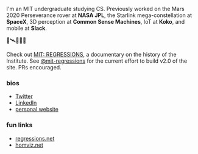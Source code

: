 <!-- [![Linkedin Badge](https://img.shields.io/badge/-lucasigel-blue?style=flat&logo=Linkedin&logoColor=white&link=https://www.linkedin.com/in/lucas-igel-01803a117/)](https://www.linkedin.com/in/lucas-igel-01803a117/)
[![Website Badge](https://img.shields.io/badge/-lucasigel.com-47CCCC?style=flat&logo=Google-Chrome&logoColor=white&link=https://lucasigel.com)](http://lucasigel.com)
[![Twitter Badge](https://img.shields.io/badge/-@dukeigel-1ca0f1?style=flat&labelColor=1ca0f1&logo=twitter&logoColor=white&link=https://twitter.com/dukeigel)](https://twitter.com/dukeigel)
 -->

I'm an MIT undergraduate studying CS. Previously worked on the Mars 2020 Perseverance rover at **NASA JPL**, the Starlink mega-constellation at **SpaceX**, 3D perception at **Common Sense Machines**, IoT at **Koko**, and mobile at **Slack**.


🚀🛰🦾🎥📲


Check out [MIT: REGRESSIONS](https://regressions.net), a documentary on the history of the Institute. See [@mit-regressions](https://github.com/mit-regressions) for the current effort to build v2.0 of the site. PRs encouraged.

### bios
- [Twitter](https://twitter.com/lukeigel)
- [LinkedIn](https://www.linkedin.com/in/igel/)
- [personal website](https://lucasigel.com)
### fun links
- [regressions.net](https://regressions.net)
- [homviz.net](http://homviz.net)

<!--
**dukeeagle/dukeeagle** is a ✨ _special_ ✨ repository because its `README.md` (this file) appears on your GitHub profile.

Here are some ideas to get you started:

- 🔭 I’m currently working on ...
- 🌱 I’m currently learning ...
- 👯 I’m looking to collaborate on ...
- 🤔 I’m looking for help with ...
- 💬 Ask me about ...
- 📫 How to reach me: ...
- 😄 Pronouns: ...
- ⚡ Fun fact: ...
-->

